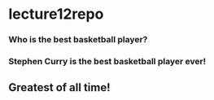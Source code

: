 # lecture12repo

### Who is the best basketball player?
### Stephen Curry is the best basketball player ever! 
##  Greatest of all time!

